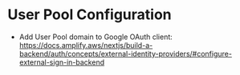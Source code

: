 # User Pool Configuration

- Add User Pool domain to Google OAuth client: https://docs.amplify.aws/nextjs/build-a-backend/auth/concepts/external-identity-providers/#configure-external-sign-in-backend
